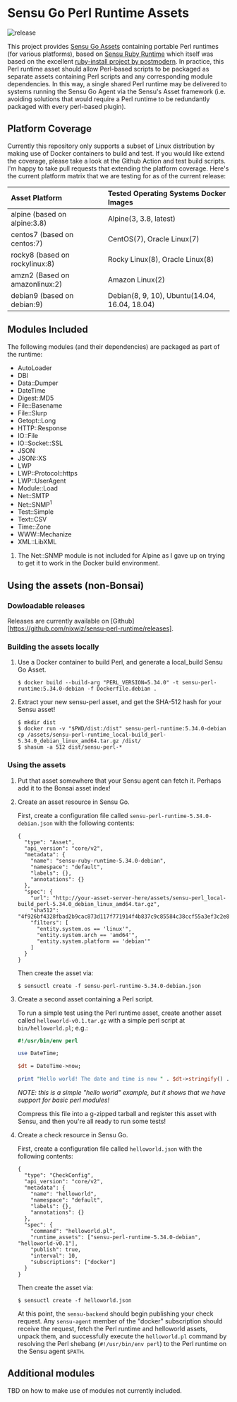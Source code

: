 # Sensu Go Perl Runtime Assets
![release](https://github.com/nixwiz/sensu-go-fatigue-check-filter/workflows/release/badge.svg)

This project provides [Sensu Go Assets][sensu-assets] containing portable Perl
runtimes (for various platforms), based on [Sensu Ruby Runtime][sensu-ruby-runtime]
which itself was based on the excellent [ruby-install project
by postmodern][ruby-install]. In practice, this Perl runtime asset should allow
Perl-based scripts to be packaged as separate assets containing Perl scripts and
any corresponding module dependencies. In this way, a single shared Perl runtime
may be delivered to systems running the Sensu Go Agent via the Sensu's Asset framework
(i.e. avoiding solutions that would require a Perl runtime to be redundantly
packaged with every perl-based plugin).

[sensu-assets]: https://docs.sensu.io/sensu-go/latest/reference/assets/
[sensu-ruby-runtime]: https://github.com/sensu/sensu-ruby-runtime
[ruby-install]: https://github.com/postmodern/ruby-install

## Platform Coverage
Currently this repository only supports a subset of Linux distribution by making
use of Docker containers to build and test.  If you would like extend the coverage,
please take a look at the Github Action and test build scripts. I'm happy
to take pull requests that extending the platform coverage.  Here's the current
platform matrix that we are testing for as of the current release:

| Asset Platform                    | Tested Operating Systems Docker Images        |
|:----------------------------------|:----------------------------------------------|
|  alpine  (based on alpine:3.8)    | Alpine(3, 3.8, latest)                        |
|  centos7 (based on centos:7)      | CentOS(7), Oracle Linux(7)                    |
|  rocky8  (based on rockylinux:8)  | Rocky Linux(8), Oracle Linux(8)               |
|  amzn2   (Based on amazonlinux:2) | Amazon Linux(2)                               |
|  debian9 (based on debian:9)      | Debian(8, 9, 10), Ubuntu(14.04, 16.04, 18.04) |

## Modules Included

The following modules (and their dependencies) are packaged as part of the runtime:
* AutoLoader
* DBI
* Data::Dumper
* DateTime
* Digest::MD5
* File::Basename
* File::Slurp
* Getopt::Long
* HTTP::Response
* IO::File
* IO::Socket::SSL
* JSON
* JSON::XS
* LWP
* LWP::Protocol::https
* LWP::UserAgent
* Module::Load
* Net::SMTP
* Net::SNMP<sup>1</sup>
* Test::Simple
* Text::CSV
* Time::Zone
* WWW::Mechanize
* XML::LibXML

1. The Net::SNMP module is not included for Alpine as I gave up on trying to get it to work in the Docker build environment.

## Using the assets (non-Bonsai)

### Dowloadable releases

Releases are currently available on [Github][https://github.com/nixwiz/sensu-perl-runtime/releases].

### Building the assets locally

1. Use a Docker container to build Perl, and generate a local_build Sensu Go Asset.

   ```
   $ docker build --build-arg "PERL_VERSION=5.34.0" -t sensu-perl-runtime:5.34.0-debian -f Dockerfile.debian .
   ```

2. Extract your new sensu-perl asset, and get the SHA-512 hash for your Sensu asset!

   ```
   $ mkdir dist
   $ docker run -v "$PWD/dist:/dist" sensu-perl-runtime:5.34.0-debian cp /assets/sensu-perl-runtime_local-build_perl-5.34.0_debian_linux_amd64.tar.gz /dist/
   $ shasum -a 512 dist/sensu-perl-*
   ```
### Using the assets

1. Put that asset somewhere that your Sensu agent can fetch it. Perhaps add it to the Bonsai asset index!

2. Create an asset resource in Sensu Go.

   First, create a configuration file called `sensu-perl-runtime-5.34.0-debian.json` with
   the following contents:

   ```
   {
     "type": "Asset",
     "api_version": "core/v2",
     "metadata": {
       "name": "sensu-ruby-runtime-5.34.0-debian",
       "namespace": "default",
       "labels": {},
       "annotations": {}
     },
     "spec": {
       "url": "http://your-asset-server-here/assets/sensu-perl_local-build_perl-5.34.0_debian_linux_amd64.tar.gz",
       "sha512": "4f926bf4328fbad2b9cac873d117f771914f4b837c9c85584c38ccf55a3ef3c2e8d154812246e5dda4a87450576b2c58ad9ab40c9e2edc31b288d066b195b21b",
       "filters": [
         "entity.system.os == 'linux'",
         "entity.system.arch == 'amd64'",
         "entity.system.platform == 'debian'"
       ]
     }
   }
   ```

   Then create the asset via:

   ```
   $ sensuctl create -f sensu-perl-runtime-5.34.0-debian.json
   ```

3. Create a second asset containing a Perl script.

   To run a simple test using the Perl runtime asset, create another asset
   called `helloworld-v0.1.tar.gz` with a simple perl script at
   `bin/helloworld.pl`; e.g.:

   ```perl
   #!/usr/bin/env perl

   use DateTime;

   $dt = DateTime->now;

   print "Hello world! The date and time is now " . $dt->stringify() . "\n";

   ```

   _NOTE: this is a simple "hello world" example, but it shows that we have
   support for basic perl modules!_

   Compress this file into a g-zipped tarball and register this asset with
   Sensu, and then you're all ready to run some tests!

4. Create a check resource in Sensu Go.

   First, create a configuration file called `helloworld.json` with
   the following contents:

   ```
   {
     "type": "CheckConfig",
     "api_version": "core/v2",
     "metadata": {
       "name": "helloworld",
       "namespace": "default",
       "labels": {},
       "annotations": {}
     },
     "spec": {
       "command": "helloworld.pl",
       "runtime_assets": ["sensu-perl-runtime-5.34.0-debian", "helloworld-v0.1"],
       "publish": true,
       "interval": 10,
       "subscriptions": ["docker"]
     }
   }
   ```

   Then create the asset via:

   ```
   $ sensuctl create -f helloworld.json
   ```

   At this point, the `sensu-backend` should begin publishing your check
   request. Any `sensu-agent` member of the "docker" subscription should
   receive the request, fetch the Perl runtime and helloworld assets,
   unpack them, and successfully execute the `helloworld.pl` command by
   resolving the Perl shebang (`#!/usr/bin/env perl`) to the Perl runtime
   on the Sensu agent `$PATH`.
   
## Additional modules

TBD on how to make use of modules not currently included.

